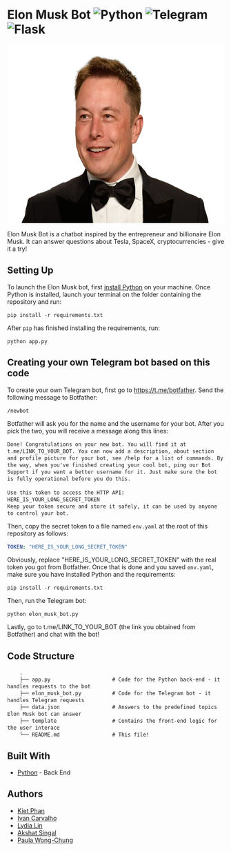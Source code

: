 # Elon Musk Bot ![Python](https://img.shields.io/badge/python-3670A0?logo=python&logoColor=ffdd54) ![Telegram](https://img.shields.io/badge/Telegram-2CA5E0?style=logo=telegram&logoColor=white) ![Flask](https://img.shields.io/badge/flask-%23000.svg?logo=flask&logoColor=white)

<p align="center"> 
<img width="620" height="414" src="static/img/ElonMusk.png">
</p>

Elon Musk Bot is a chatbot inspired by the entrepreneur and billionaire Elon Musk. It can answer questions about Tesla, SpaceX, cryptocurrencies - give it a try!

## Setting Up

To launch the Elon Musk bot, first [install Python](https://realpython.com/installing-python/) on your machine. Once Python is installed, launch your terminal on the folder containing the repository and run:

```
pip install -r requirements.txt
```

After `pip` has finished installing the requirements, run:

```
python app.py
```

## Creating your own Telegram bot based on this code

To create your own Telegram bot, first go to https://t.me/botfather. Send the following message to Botfather:

```
/newbot
```

Botfather will ask you for the name and the username for your bot. After you pick the two, you will receive a message along this lines:

```
Done! Congratulations on your new bot. You will find it at t.me/LINK_TO_YOUR_BOT. You can now add a description, about section and profile picture for your bot, see /help for a list of commands. By the way, when you've finished creating your cool bot, ping our Bot Support if you want a better username for it. Just make sure the bot is fully operational before you do this.

Use this token to access the HTTP API:
HERE_IS_YOUR_LONG_SECRET_TOKEN
Keep your token secure and store it safely, it can be used by anyone to control your bot.
```

Then, copy the secret token to a file named `env.yaml` at the root of this repository as follows:

```yaml
TOKEN: "HERE_IS_YOUR_LONG_SECRET_TOKEN"
```

Obviously, replace "HERE_IS_YOUR_LONG_SECRET_TOKEN" with the real token you got from Botfather. Once that is done and you saved `env.yaml`, make sure you have installed Python and the requirements:

```
pip install -r requirements.txt
```

Then, run the Telegram bot:

```
python elon_musk_bot.py
```

Lastly, go to t.me/LINK_TO_YOUR_BOT (the link you obtained from Botfather) and chat with the bot! 

## Code Structure

```
    .
    ├── app.py                    # Code for the Python back-end - it handles requests to the bot
    ├── elon_musk_bot.py          # Code for the Telegram bot - it handles Telegram requests
    ├── data.json                 # Answers to the predefined topics Elon Musk bot can answer
    ├── template                  # Contains the front-end logic for the user interace
    └── README.md                 # This file!
```

## Built With

* [Python](https://www.python.org/) - Back End

## Authors

- [Kiet Phan](https://github.com/ketphan02)
- [Ivan Carvalho](https://github.com/IvanIsCoding)
- [Lydia Lin](https://github.com/yuqi88)
- [Akshat Singal](https://github.com/aksingal-dev)
- [Paula Wong-Chung](https://github.com/KafkaNoNeko)

